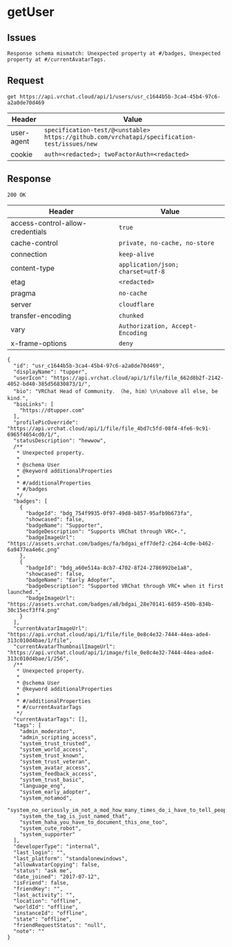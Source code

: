 # getUser

## Issues
```
Response schema mismatch: Unexpected property at #/badges, Unexpected property at #/currentAvatarTags.
```

## Request
`get https://api.vrchat.cloud/api/1/users/usr_c1644b5b-3ca4-45b4-97c6-a2a0de70d469`

| Header | Value |
| ------ | ----- |
| user-agent | `specification-test/@<unstable> https://github.com/vrchatapi/specification-test/issues/new` |
| cookie | `auth=<redacted>; twoFactorAuth=<redacted>` |


## Response
`200 OK`

| Header | Value |
| ------ | ----- |
| access-control-allow-credentials | `true` |
| cache-control | `private, no-cache, no-store` |
| connection | `keep-alive` |
| content-type | `application/json; charset=utf-8` |
| etag | `<redacted>` |
| pragma | `no-cache` |
| server | `cloudflare` |
| transfer-encoding | `chunked` |
| vary | `Authorization, Accept-Encoding` |
| x-frame-options | `deny` |

```jsonc
{
  "id": "usr_c1644b5b-3ca4-45b4-97c6-a2a0de70d469",
  "displayName": "tupper",
  "userIcon": "https://api.vrchat.cloud/api/1/file/file_662d8b2f-2142-4052-bd40-385d56830873/1/",
  "bio": "VRChat Head of Community․ （he‚ him）\n\nabove all else‚ be kind․",
  "bioLinks": [
    "https://dtupper.com"
  ],
  "profilePicOverride": "https://api.vrchat.cloud/api/1/file/file_4bd7c5fd-08f4-4fe6-9c91-6965f4654cd0/1/",
  "statusDescription": "hewwow",
  /**
   * Unexpected property.
   *
   * @schema User
   * @keyword additionalProperties
   *
   * #/additionalProperties
   * #/badges
   */
  "badges": [
    {
      "badgeId": "bdg_754f9935-0f97-49d8-b857-95afb9b673fa",
      "showcased": false,
      "badgeName": "Supporter",
      "badgeDescription": "Supports VRChat through VRC+.",
      "badgeImageUrl": "https://assets.vrchat.com/badges/fa/bdgai_eff7def2-c264-4c0e-b462-6a9477ea4e6c.png"
    },
    {
      "badgeId": "bdg_a60e514a-8cb7-4702-8f24-2786992be1a8",
      "showcased": false,
      "badgeName": "Early Adopter",
      "badgeDescription": "Supported VRChat through VRC+ when it first launched.",
      "badgeImageUrl": "https://assets.vrchat.com/badges/a8/bdgai_28e70141-6859-450b-834b-30c15ecf3ff4.png"
    }
  ],
  "currentAvatarImageUrl": "https://api.vrchat.cloud/api/1/file/file_0e8c4e32-7444-44ea-ade4-313c010d4bae/1/file",
  "currentAvatarThumbnailImageUrl": "https://api.vrchat.cloud/api/1/image/file_0e8c4e32-7444-44ea-ade4-313c010d4bae/1/256",
  /**
   * Unexpected property.
   *
   * @schema User
   * @keyword additionalProperties
   *
   * #/additionalProperties
   * #/currentAvatarTags
   */
  "currentAvatarTags": [],
  "tags": [
    "admin_moderator",
    "admin_scripting_access",
    "system_trust_trusted",
    "system_world_access",
    "system_trust_known",
    "system_trust_veteran",
    "system_avatar_access",
    "system_feedback_access",
    "system_trust_basic",
    "language_eng",
    "system_early_adopter",
    "system_notamod",
    "system_no_seriously_im_not_a_mod_how_many_times_do_i_have_to_tell_people",
    "system_the_tag_is_just_named_that",
    "system_haha_you_have_to_document_this_one_too",
    "system_cute_robot",
    "system_supporter"
  ],
  "developerType": "internal",
  "last_login": "",
  "last_platform": "standalonewindows",
  "allowAvatarCopying": false,
  "status": "ask me",
  "date_joined": "2017-07-12",
  "isFriend": false,
  "friendKey": "",
  "last_activity": "",
  "location": "offline",
  "worldId": "offline",
  "instanceId": "offline",
  "state": "offline",
  "friendRequestStatus": "null",
  "note": ""
}
```
